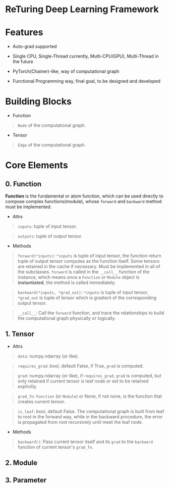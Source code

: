 <h1>ReTuring Deep Learning Framework</h1>

# Features

+ Auto-grad supported

+ Single CPU, Single-Thread currently, 
Multi-CPU(GPU), Multi-Thread in the future

+ PyTorch(Chainer)-like, way of computational graph

+ Functional Programming way, final goal, to be designed and developed 

# Building Blocks

+ Function

> `Node` of the computational graph.

+ Tensor

> `Edge` of the computational graph.

# Core Elements

## 0. Function

<b>Function</b> is the fundamental or atom function, 
which can be used directly to compose complex functions(module),
whose `forward` and `backward` method must be implemented. 

+ Attrs

> `inputs`: tuple of input tensor.

> `outputs`: tuple of output tensor.

+ Methods

> `forward(*inputs)`: `*inputs` is tuple of input tensor, the function
return tuple of output tensor computes as the function itself. 
Some tensors are retained in the cache if necessary. 
Must be implemented in all of the subclasses. 
`forward` is called in the `__call__` function of the instance, 
which means once a `Function` or `Module` object is <b>instantiated</b>, 
the method is called immediately.

> `backward(*inputs, *grad_out)`: `*inputs` is tuple of input tensor, 
`*grad_out` is tuple of tensor which is
 gradient of the corresponding output tensor.
 
> `__call__`: Call the `forward` function, 
and trace the relationships to build the computational graph physically or logically.   

## 1. Tensor

+ Attrs

> `data`: numpy.ndarray (or like).

> `requires_grad`: bool, default False, 
if True, `grad` is computed.

> `grad`: numpy.ndarray (or like), if `requires_grad`, `grad` is computed, 
but only retained if current tensor is leaf node or set to be retained explicitly.

> `grad_fn`: `Function` (or `Module`) or None, if not none, is the 
function that creates current tensor.

> `is_leaf`: bool, default False. The computational graph
is built from leaf to root in the forward way, 
while in the backward procedure, 
the error is propagated from root recursively until meet the leaf node.

+ Methods

> `backward()`: Pass current tensor itself and its `grad` to the `backward` 
function of current tensor's `grad_fn`. 

## 2. Module

## 3. Parameter

 



